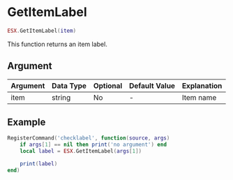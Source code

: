 # GetItemLabel

```lua
ESX.GetItemLabel(item)
```

This function returns an item label.

## Argument

| Argument | Data Type | Optional | Default Value | Explanation |
| -------- | --------- | -------- | ------------- | ----------- |
| item     | string    | No       | -             | Item name   |

## Example

```lua
RegisterCommand('checklabel', function(source, args)
    if args[1] == nil then print('no argument') end
    local label = ESX.GetItemLabel(args[1])

    print(label)
end)
```
